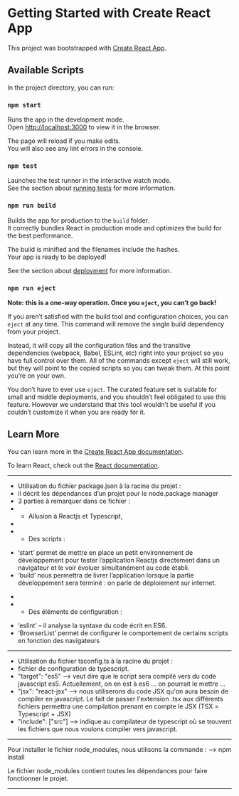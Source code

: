 # Getting Started with Create React App

This project was bootstrapped with [Create React App](https://github.com/facebook/create-react-app).

## Available Scripts

In the project directory, you can run:

### `npm start`

Runs the app in the development mode.\
Open [http://localhost:3000](http://localhost:3000) to view it in the browser.

The page will reload if you make edits.\
You will also see any lint errors in the console.

### `npm test`

Launches the test runner in the interactive watch mode.\
See the section about [running tests](https://facebook.github.io/create-react-app/docs/running-tests) for more information.

### `npm run build`

Builds the app for production to the `build` folder.\
It correctly bundles React in production mode and optimizes the build for the best performance.

The build is minified and the filenames include the hashes.\
Your app is ready to be deployed!

See the section about [deployment](https://facebook.github.io/create-react-app/docs/deployment) for more information.

### `npm run eject`

**Note: this is a one-way operation. Once you `eject`, you can’t go back!**

If you aren’t satisfied with the build tool and configuration choices, you can `eject` at any time. This command will remove the single build dependency from your project.

Instead, it will copy all the configuration files and the transitive dependencies (webpack, Babel, ESLint, etc) right into your project so you have full control over them. All of the commands except `eject` will still work, but they will point to the copied scripts so you can tweak them. At this point you’re on your own.

You don’t have to ever use `eject`. The curated feature set is suitable for small and middle deployments, and you shouldn’t feel obligated to use this feature. However we understand that this tool wouldn’t be useful if you couldn’t customize it when you are ready for it.

## Learn More

You can learn more in the [Create React App documentation](https://facebook.github.io/create-react-app/docs/getting-started).

To learn React, check out the [React documentation](https://reactjs.org/).

---

- Utilisation du fichier package.json à la racine du projet :
- il décrit les dépendances d’un projet pour le node.package manager
- 3 parties à remarquer dans ce fichier :
- - Allusion à Reactjs et Typescript,
-
- - Des scripts :

* ‘start’ permet de mettre en place un petit environnement de développement pour tester l’application Reactjs directement dans un navigateur et le voir évoluer simultanément au code établi.
* ‘build’ nous permettra de livrer l’application lorsque la partie développement sera terminé : on parle de déploiement sur internet.

-
- - Des éléments de configuration :

* ‘eslint’ – il analyse la syntaxe du code écrit en ES6.
* ‘BrowserList’ permet de configurer le comportement de certains scripts en fonction des navigateurs

---

- Utilisation du fichier tsconfig.ts à la racine du projet :
- fichier de configuration de typescript.
- "target": "es5" --> veut dire que le script sera compilé vers du code javascript es5.
  Actuellement, on en est à es6 ... on pourrait le mettre ...
- "jsx": "react-jsx" --> nous utiliserons du code JSX qu'on aura besoin de compiler en javascript. Le fait de passer l'extension .tsx aux différents fichiers permettra une compilation prenant en compte le JSX (TSX = Typescript + JSX)
- "include": ["src"] --> indique au compilateur de typescript où se trouvent les fichiers que nous voulons compiler vers javascript.

---

Pour installer le fichier node_modules, nous utilisons la commande :
--> npm install

Le fichier node_modules contient toutes les dépendances pour faire fonctionner le projet.

---